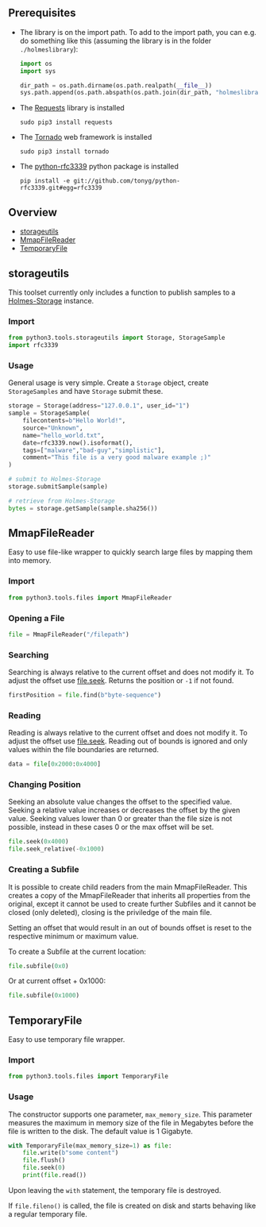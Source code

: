 ## Prerequisites

- The library is on the import path.
  To add to the import path, you can e.g. do
  something like this (assuming the library is in the folder `./holmeslibrary`):
  ```python
  import os
  import sys

  dir_path = os.path.dirname(os.path.realpath(__file__))
  sys.path.append(os.path.abspath(os.path.join(dir_path, "holmeslibrary")))
  ```

- The [Requests](http://docs.python-requests.org/en/latest/user/install/#install)
  library is installed
  ```shell-script
  sudo pip3 install requests
  ```

- The [Tornado](http://www.tornadoweb.org/) web framework is installed
  ```shell-script
  sudo pip3 install tornado
  ```

- The [python-rfc3339](https://github.com/tonyg/python-rfc3339) python package
  is installed
  ```shell-script
  pip install -e git://github.com/tonyg/python-rfc3339.git#egg=rfc3339
  ```


## Overview
- [storageutils](#storageutils)
- [MmapFileReader](#mmapfilereader)
- [TemporaryFile](#temporaryfile)


## storageutils
This toolset currently only includes a function to publish samples to a
[Holmes-Storage](https://github.com/HolmesProcessing/Holmes-Storage) instance.

### Import
```python
from python3.tools.storageutils import Storage, StorageSample
import rfc3339
```

### Usage
General usage is very simple. Create a `Storage` object, create `StorageSamples`
and have `Storage` submit these.

```python
storage = Storage(address="127.0.0.1", user_id="1")
sample = StorageSample(
    filecontents=b"Hello World!",
    source="Unknown",
    name="hello_world.txt",
    date=rfc3339.now().isoformat(),
    tags=["malware","bad-guy","simplistic"],
    comment="This file is a very good malware example ;)"
)

# submit to Holmes-Storage
storage.submitSample(sample)

# retrieve from Holmes-Storage
bytes = storage.getSample(sample.sha256())
```


## MmapFileReader
Easy to use file-like wrapper to quickly search large files by mapping them
into memory.


### Import
```python
from python3.tools.files import MmapFileReader
```


### Opening a File
```python
file = MmapFileReader("/filepath")
```


### Searching
Searching is always relative to the current offset and does not modify it.
To adjust the offset use [file.seek](#changing-position).
Returns the position or `-1` if not found.
```python
firstPosition = file.find(b"byte-sequence")
```


### Reading
Reading is always relative to the current offset and does not modify it.
To adjust the offset use [file.seek](#changing-position).
Reading out of bounds is ignored and only values within the file boundaries are
returned.
```python
data = file[0x2000:0x4000]
```


### Changing Position
Seeking an absolute value changes the offset to the specified value.
Seeking a relative value increases or decreases the offset by the given value.
Seeking values lower than 0 or greater than the file size is not possible,
instead in these cases 0 or the max offset will be set.
```python
file.seek(0x4000)
file.seek_relative(-0x1000)
```


### Creating a Subfile
It is possible to create child readers from the main MmapFileReader. This
creates a copy of the MmapFileReader that inherits all properties from the
original, except it cannot be used to create further Subfiles and it cannot be
closed (only deleted), closing is the priviledge of the main file.

Setting an offset that would result in an out of bounds offset is reset to the
respective minimum or maximum value.

To create a Subfile at the current location:
```python
file.subfile(0x0)
```

Or at current offset + 0x1000:
```python
file.subfile(0x1000)
```


## TemporaryFile
Easy to use temporary file wrapper.

### Import
```python
from python3.tools.files import TemporaryFile
```

### Usage
The constructor supports one parameter, `max_memory_size`.
This parameter measures the maximum in memory size of the file in Megabytes
before the file is written to the disk. The default value is 1 Gigabyte.

```python
with TemporaryFile(max_memory_size=1) as file:
    file.write(b"some content")
    file.flush()
    file.seek(0)
    print(file.read())
```

Upon leaving the `with` statement, the temporary file is destroyed.

If `file.fileno()` is called, the file is created on disk and starts behaving
like a regular temporary file.
